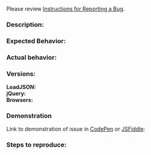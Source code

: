 Please review [Instructions for Reporting a Bug](https://github.com/kevindb/jquery-load-json/blob/master/CONTRIBUTING.md#reporting-a-bug).

### Description:

### Expected Behavior:

### Actual behavior:

### Versions:
**LoadJSON:**   
**jQuery:**   
**Browsers:**   

### Demonstration
Link to demonstration of issue in [CodePen](https://codepen.io/) or [JSFiddle](https://jsfiddle.net/):

### Steps to reproduce:
